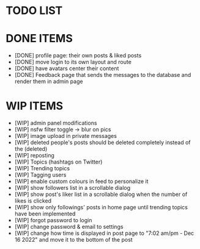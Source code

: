 # TODO LIST

# DONE ITEMS

- [DONE] profile page: their own posts & liked posts
- [DONE] move login to its own layout and route
- [DONE] have avatars center their content
- [DONE] Feedback page that sends the messages to the database and render them in admin page

# WIP ITEMS

- [WIP] admin panel modifications
- [WIP] nsfw filter toggle -> blur on pics
- [WIP] image upload in private messages
- [WIP] deleted people's posts should be deleted completely instead of the (deleted)
- [WIP] reposting
- [WIP] Topics (hashtags on Twitter)
- [WIP] Trending topics
- [WIP] Tagging users
- [WIP] enable custom colours in feed to personalize it
- [WIP] show followers list in a scrollable dialog
- [WIP] show post's liker list in a scrollable dialog when the number of likes is clicked
- [WIP] show only followings' posts in home page until trending topics have been implemented
- [WIP] forgot password to login
- [WIP] change password & email to settings
- [WIP] change how time is displayed in post page to "7:02 am/pm - Dec 16 2022" and move it to the bottom of the post
